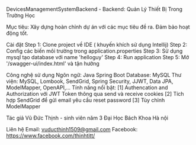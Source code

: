 DevicesManagementSystemBackend - Backend: Quản Lý Thiết Bị Trong Trường Học

Mục tiêu: Xây dựng hoàn chỉnh dự án với các mục tiêu đề ra. Đảm bảo hoạt động tốt.

Cài đặt
Step 1: Clone project về IDE ( khuyến khích sử dụng Intellij)
Step 2: Config các biến môi trường trong application.properties
Step 3: Sử dụng mysql tạo database với name 'helloguy' 
Step 4: Run application
Step 5: Mở '/swagger-ui/index.html' và tận hưởng

Công nghệ sử dụng
Ngôn ngữ: Java Spring Boot
Database: MySQL
Thư viện: MySQL, Lombook, SendGrid, Spring Security, JJWT, Data JPA, ModelMapper, OpenAPI,...
Tính năng nổi bật:
[1] Authencation and Authorization với JWT Token thông qua send và receive cookies
[2] Tích hợp SendGrid để gửi email yêu cầu reset password
[3] Tùy chỉnh ModelMapper

Tác giả
Vũ Đức Thịnh - sinh viên năm 3 Đại Học Bách Khoa Hà nội

Liên hệ
Email: vuducthinh1509@gmail.com
Facebook: https://www.facebook.com/thinhtitt/

